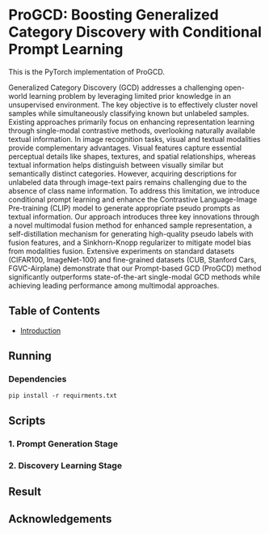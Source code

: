 # ProGCD: Boosting Generalized Category Discovery with Conditional Prompt Learning

This is the PyTorch implementation of ProGCD.

Generalized Category Discovery (GCD) addresses a challenging open-world learning problem by leveraging limited prior knowledge in an unsupervised environment. The key objective is to effectively cluster novel samples while simultaneously classifying known but unlabeled samples. Existing approaches primarily focus on enhancing representation learning through single-modal contrastive methods, overlooking naturally available textual information. In image recognition tasks, visual and textual modalities provide complementary advantages. Visual features capture essential perceptual details like shapes, textures, and spatial relationships, whereas textual information helps distinguish between visually similar but semantically distinct categories. However, acquiring descriptions for unlabeled data through image-text pairs remains challenging due to the absence of class name information. To address this limitation, we introduce conditional prompt learning and enhance the Contrastive Language-Image Pre-training (CLIP) model to generate appropriate pseudo prompts as textual information. Our approach introduces three key innovations through a novel multimodal fusion method for enhanced sample representation, a self-distillation mechanism for generating high-quality pseudo labels with fusion features, and a Sinkhorn-Knopp regularizer to mitigate model bias from modalities fusion. Extensive experiments on standard datasets (CIFAR100, ImageNet-100) and fine-grained datasets (CUB, Stanford Cars, FGVC-Airplane) demonstrate that our Prompt-based GCD (ProGCD) method significantly outperforms state-of-the-art single-modal GCD methods while achieving leading performance among multimodal approaches.

## Table of Contents

- [Introduction](#running)

## Running
### Dependencies
```shell
pip install -r requirments.txt
```
## Scripts

### 1. Prompt Generation Stage

### 2. Discovery Learning Stage

## Result

## Acknowledgements

